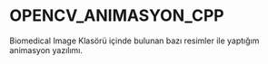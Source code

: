 # OPENCV_ANIMASYON_CPP

Biomedical Image Klasörü içinde bulunan bazı resimler ile yaptığım animasyon yazılımı.
